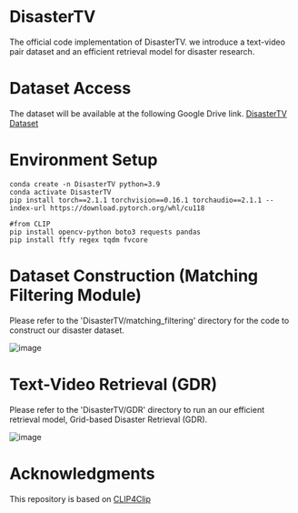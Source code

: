 # DisasterTV

The official code implementation of DisasterTV. we introduce a text-video pair dataset and an efficient retrieval model for disaster research. 

# Dataset Access
The dataset will be available at the following Google Drive link.
[DisasterTV Dataset](https://drive.google.com/drive/folders/1ULdBFousnyn5HFV_usdpRINbOeAyVf5t?usp=sharing)

# Environment Setup
```
conda create -n DisasterTV python=3.9
conda activate DisasterTV
pip install torch==2.1.1 torchvision==0.16.1 torchaudio==2.1.1 --index-url https://download.pytorch.org/whl/cu118

#from CLIP
pip install opencv-python boto3 requests pandas
pip install ftfy regex tqdm fvcore
```

# Dataset Construction (Matching Filtering Module)

Please refer to the 'DisasterTV/matching_filtering' directory for the code to construct our disaster dataset.

![image](https://github.com/user-attachments/assets/71f85d59-c899-48bf-ab1d-4afd07089859)

# Text-Video Retrieval (GDR)

Please refer to the 'DisasterTV/GDR' directory to run an our efficient retrieval model, Grid-based Disaster Retrieval (GDR).

![image](https://github.com/user-attachments/assets/3e7a2348-28f1-4313-b0a3-80dcc7ab435c)


# Acknowledgments

This repository is based on [CLIP4Clip](https://github.com/ArrowLuo/CLIP4Clip)
